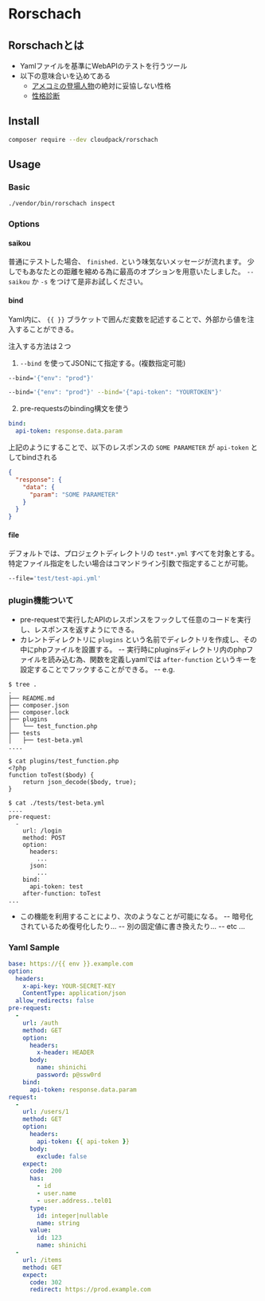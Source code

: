 # Rorschach


## Rorschachとは

* Yamlファイルを基準にWebAPIのテストを行うツール
* 以下の意味合いを込めてある
    + [アメコミの登場人物](https://ja.wikipedia.org/wiki/%E3%82%A6%E3%82%A9%E3%83%83%E3%83%81%E3%83%A1%E3%83%B3#.E3.82.AF.E3.83.A9.E3.82.A4.E3.83.A0.E3.83.90.E3.82.B9.E3.82.BF.E3.83.BC.E3.82.BA)の絶対に妥協しない性格
    + [性格診断](https://ja.wikipedia.org/wiki/%E3%83%AD%E3%83%BC%E3%83%AB%E3%82%B7%E3%83%A3%E3%83%83%E3%83%8F%E3%83%BB%E3%83%86%E3%82%B9%E3%83%88)

## Install

```bash
composer require --dev cloudpack/rorschach
```

## Usage

### Basic
```bash
./vendor/bin/rorschach inspect
```

### Options

#### saikou
普通にテストした場合、 `finished.` という味気ないメッセージが流れます。
少しでもあなたとの距離を縮める為に最高のオプションを用意いたしました。
`--saikou` か `-s` をつけて是非お試しください。


#### bind
Yaml内に、 `{{ }}` ブラケットで囲んだ変数を記述することで、外部から値を注入することができる。

注入する方法は２つ

1. `--bind` を使ってJSONにて指定する。(複数指定可能)

```bash
--bind='{"env": "prod"}'
```

```bash
--bind='{"env": "prod"}' --bind='{"api-token": "YOURTOKEN"}'
```

2. pre-requestsのbinding構文を使う
```yaml
bind:
  api-token: response.data.param
```

上記のようにすることで、以下のレスポンスの `SOME PARAMETER` が `api-token` としてbindされる

```json
{
  "response": {
    "data": {
      "param": "SOME PARAMETER"
    }
  }
}
```


#### file
デフォルトでは、プロジェクトディレクトリの `test*.yml` すべてを対象とする。
特定ファイル指定をしたい場合はコマンドライン引数で指定することが可能。

```bash
--file='test/test-api.yml'
```


### plugin機能ついて
- pre-requestで実行したAPIのレスポンスをフックして任意のコードを実行し、レスポンスを返すようにできる。
- カレントディレクトリに `plugins` という名前でディレクトリを作成し、その中にphpファイルを設置する。
-- 実行時にpluginsディレクトリ内のphpファイルを読み込む為、関数を定義しyamlでは `after-function` というキーを設定することでフックすることができる。
-- e.g. 
```
$ tree .
.
├── README.md
├── composer.json
├── composer.lock
├── plugins
│   └── test_function.php
├── tests
│   ├── test-beta.yml
....

$ cat plugins/test_function.php
<?php
function toTest($body) {
    return json_decode($body, true);
}

$ cat ./tests/test-beta.yml
....
pre-request:
  -
    url: /login
    method: POST
    option:
      headers:
        ...
      json:
        ...
    bind:
      api-token: test
    after-function: toTest
...
```
- この機能を利用することにより、次のようなことが可能になる。
-- 暗号化されているため復号化したり...
-- 別の固定値に書き換えたり...
-- etc ...

### Yaml Sample
```yaml
base: https://{{ env }}.example.com
option:
  headers:
    x-api-key: YOUR-SECRET-KEY
    ContentType: application/json
  allow_redirects: false
pre-request:
  -
    url: /auth
    method: GET
    option:
      headers:
        x-header: HEADER
      body:
        name: shinichi
        password: p@ssw0rd
    bind:
      api-token: response.data.param
request:
  -
    url: /users/1
    method: GET
    option:
      headers:
        api-token: {{ api-token }}
      body:
        exclude: false
    expect:
      code: 200
      has:
        - id
        - user.name
        - user.address..tel01
      type:
        id: integer|nullable
        name: string
      value:
        id: 123
        name: shinichi
  -
    url: /items
    method: GET
    expect:
      code: 302
      redirect: https://prod.example.com
```
